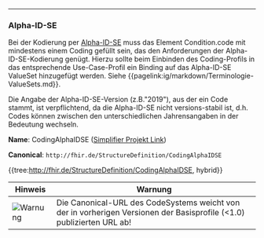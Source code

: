 ----
### Alpha-ID-SE

Bei der Kodierung per [Alpha-ID-SE](https://www.bfarm.de/DE/Kodiersysteme/Terminologien/Alpha-ID-SE/_node.html) muss das Element Condition.code mit mindestens einem Coding gefüllt sein, das den Anforderungen der Alpha-ID-SE-Kodierung genügt. Hierzu sollte beim Einbinden des Coding-Profils in das entsprechende Use-Case-Profil ein Binding auf das Alpha-ID-SE ValueSet hinzugefügt werden. Siehe {{pagelink:ig/markdown/Terminologie-ValueSets.md}}.

Die Angabe der Alpha-ID-SE-Version (z.B."2019"), aus der ein Code stammt, ist verpflichtend, da die Alpha-ID-SE nicht versions-stabil ist, d.h. Codes können zwischen den unterschiedlichen Jahrensangaben in der Bedeutung wechseln.

**Name**: CodingAlphaIDSE ([Simplifier Projekt Link](https://simplifier.net/resolve?canonical=http://fhir.de/StructureDefinition/CodingAlphaIDSE&scope=de.basisprofil.r4@1.6.0))

**Canonical**: `http://fhir.de/StructureDefinition/CodingAlphaIDSE`

{{tree:http://fhir.de/StructureDefinition/CodingAlphaIDSE, hybrid}}

| Hinweis | Warnung |
|---------|---------------------|
|![Warnung](https://wiki.hl7.de/images/thumb/Attention_icon.svg/100px-Attention_icon.svg.png)| Die Canonical-URL des CodeSystems weicht von der in vorherigen Versionen der Basisprofile (<1.0) publizierten URL ab! |